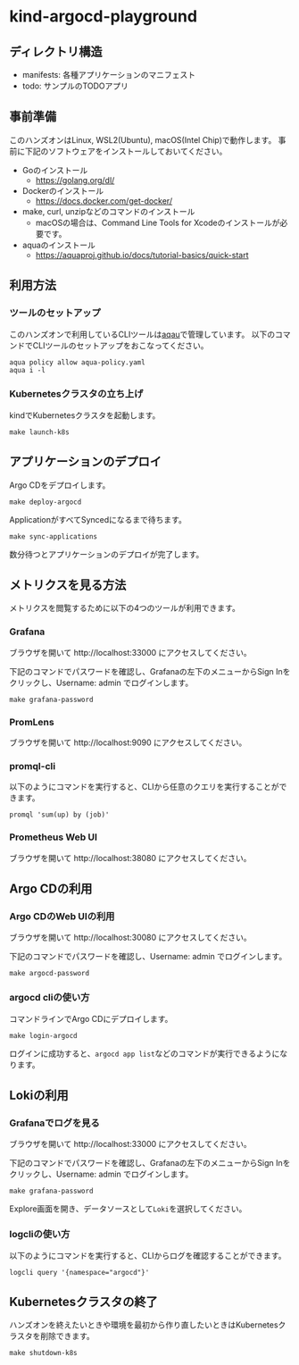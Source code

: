 # kind-argocd-playground

## ディレクトリ構造

- manifests: 各種アプリケーションのマニフェスト
- todo: サンプルのTODOアプリ

## 事前準備

このハンズオンはLinux, WSL2(Ubuntu), macOS(Intel Chip)で動作します。
事前に下記のソフトウェアをインストールしておいてください。

- Goのインストール
    - https://golang.org/dl/
- Dockerのインストール
    - https://docs.docker.com/get-docker/
- make, curl, unzipなどのコマンドのインストール
    - macOSの場合は、Command Line Tools for Xcodeのインストールが必要です。
- aquaのインストール
    - https://aquaproj.github.io/docs/tutorial-basics/quick-start

## 利用方法

### ツールのセットアップ

このハンズオンで利用しているCLIツールは[aqau](https://aquaproj.github.io)で管理しています。
以下のコマンドでCLIツールのセットアップをおこなってください。

```console
aqua policy allow aqua-policy.yaml
aqua i -l
```

### Kubernetesクラスタの立ち上げ

kindでKubernetesクラスタを起動します。

```console
make launch-k8s
```

## アプリケーションのデプロイ

Argo CDをデプロイします。

```console
make deploy-argocd
```

ApplicationがすべてSyncedになるまで待ちます。

```console
make sync-applications
```

数分待つとアプリケーションのデプロイが完了します。

## メトリクスを見る方法

メトリクスを閲覧するために以下の4つのツールが利用できます。

### Grafana

ブラウザを開いて http://localhost:33000 にアクセスしてください。

下記のコマンドでパスワードを確認し、Grafanaの左下のメニューからSign Inをクリックし、Username: admin でログインします。

```console
make grafana-password
```

### PromLens

ブラウザを開いて http://localhost:9090 にアクセスしてください。

### promql-cli

以下のようにコマンドを実行すると、CLIから任意のクエリを実行することができます。

```console
promql 'sum(up) by (job)'
```

### Prometheus Web UI

ブラウザを開いて http://localhost:38080 にアクセスしてください。

## Argo CDの利用

### Argo CDのWeb UIの利用

ブラウザを開いて http://localhost:30080 にアクセスしてください。

下記のコマンドでパスワードを確認し、Username: admin でログインします。

```console
make argocd-password
```

### argocd cliの使い方

コマンドラインでArgo CDにデプロイします。

```console
make login-argocd
```

ログインに成功すると、`argocd app list`などのコマンドが実行できるようになります。

## Lokiの利用

### Grafanaでログを見る

ブラウザを開いて http://localhost:33000 にアクセスしてください。

下記のコマンドでパスワードを確認し、Grafanaの左下のメニューからSign Inをクリックし、Username: admin でログインします。

```console
make grafana-password
```

Explore画面を開き、データソースとして`Loki`を選択してください。

### logcliの使い方

以下のようにコマンドを実行すると、CLIからログを確認することができます。

```console
logcli query '{namespace="argocd"}'
```

## Kubernetesクラスタの終了

ハンズオンを終えたいときや環境を最初から作り直したいときはKubernetesクラスタを削除できます。

```console
make shutdown-k8s
```
